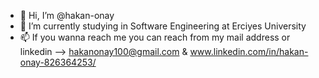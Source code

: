 - 👋 Hi, I’m @hakan-onay
- 🌱 I’m currently studying in Software Engineering at Erciyes University
- 📫 If you wanna reach me you can reach from my mail address or linkedin --> hakanonay100@gmail.com & www.linkedin.com/in/hakan-onay-826364253/

<!---
hakan-onay/hakan-onay is a ✨ special ✨ repository because its `README.md` (this file) appears on your GitHub profile.
You can click the Preview link to take a look at your changes.
--->
